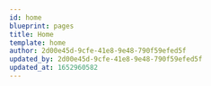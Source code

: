 ```yaml
---
id: home
blueprint: pages
title: Home
template: home
author: 2d00e45d-9cfe-41e8-9e48-790f59efed5f
updated_by: 2d00e45d-9cfe-41e8-9e48-790f59efed5f
updated_at: 1652960582
---
```

